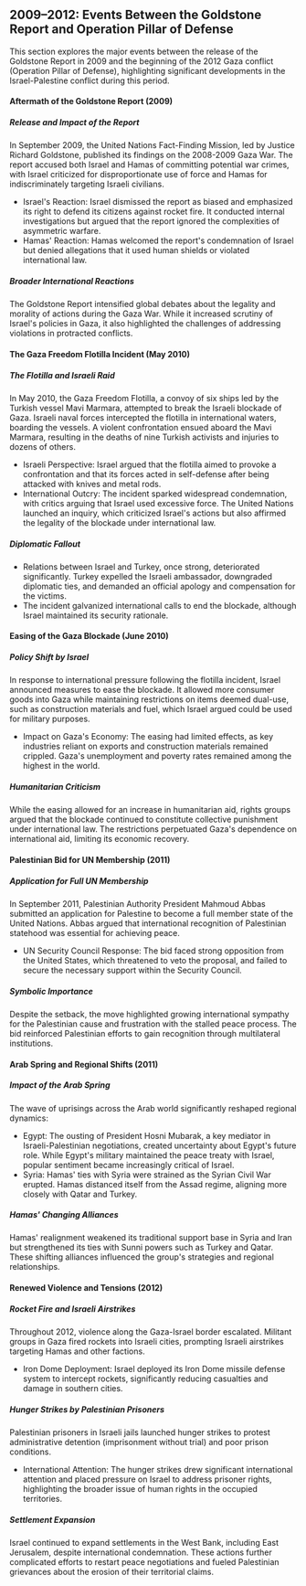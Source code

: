 ## 2009–2012: Events Between the Goldstone Report and Operation Pillar of Defense
This section explores the major events between the release of the Goldstone Report in 2009 and the beginning of the 2012 Gaza conflict (Operation Pillar of Defense), highlighting significant developments in the Israel-Palestine conflict during this period.

#### Aftermath of the Goldstone Report (2009)

##### Release and Impact of the Report

In September 2009, the United Nations Fact-Finding Mission, led by Justice Richard Goldstone, published its findings on the 2008-2009 Gaza War. The report accused both Israel and Hamas of committing potential war crimes, with Israel criticized for disproportionate use of force and Hamas for indiscriminately targeting Israeli civilians.

-   Israel's Reaction: Israel dismissed the report as biased and emphasized its right to defend its citizens against rocket fire. It conducted internal investigations but argued that the report ignored the complexities of asymmetric warfare.
-   Hamas' Reaction: Hamas welcomed the report's condemnation of Israel but denied allegations that it used human shields or violated international law.

##### Broader International Reactions

The Goldstone Report intensified global debates about the legality and morality of actions during the Gaza War. While it increased scrutiny of Israel's policies in Gaza, it also highlighted the challenges of addressing violations in protracted conflicts.

#### The Gaza Freedom Flotilla Incident (May 2010)

##### The Flotilla and Israeli Raid

In May 2010, the Gaza Freedom Flotilla, a convoy of six ships led by the Turkish vessel Mavi Marmara, attempted to break the Israeli blockade of Gaza. Israeli naval forces intercepted the flotilla in international waters, boarding the vessels. A violent confrontation ensued aboard the Mavi Marmara, resulting in the deaths of nine Turkish activists and injuries to dozens of others.

-   Israeli Perspective: Israel argued that the flotilla aimed to provoke a confrontation and that its forces acted in self-defense after being attacked with knives and metal rods.
-   International Outcry: The incident sparked widespread condemnation, with critics arguing that Israel used excessive force. The United Nations launched an inquiry, which criticized Israel's actions but also affirmed the legality of the blockade under international law.

##### Diplomatic Fallout

-   Relations between Israel and Turkey, once strong, deteriorated significantly. Turkey expelled the Israeli ambassador, downgraded diplomatic ties, and demanded an official apology and compensation for the victims.
-   The incident galvanized international calls to end the blockade, although Israel maintained its security rationale.

#### Easing of the Gaza Blockade (June 2010)

##### Policy Shift by Israel

In response to international pressure following the flotilla incident, Israel announced measures to ease the blockade. It allowed more consumer goods into Gaza while maintaining restrictions on items deemed dual-use, such as construction materials and fuel, which Israel argued could be used for military purposes.

-   Impact on Gaza's Economy: The easing had limited effects, as key industries reliant on exports and construction materials remained crippled. Gaza's unemployment and poverty rates remained among the highest in the world.

##### Humanitarian Criticism

While the easing allowed for an increase in humanitarian aid, rights groups argued that the blockade continued to constitute collective punishment under international law. The restrictions perpetuated Gaza's dependence on international aid, limiting its economic recovery.

#### Palestinian Bid for UN Membership (2011)

##### Application for Full UN Membership

In September 2011, Palestinian Authority President Mahmoud Abbas submitted an application for Palestine to become a full member state of the United Nations. Abbas argued that international recognition of Palestinian statehood was essential for achieving peace.

-   UN Security Council Response: The bid faced strong opposition from the United States, which threatened to veto the proposal, and failed to secure the necessary support within the Security Council.

##### Symbolic Importance

Despite the setback, the move highlighted growing international sympathy for the Palestinian cause and frustration with the stalled peace process. The bid reinforced Palestinian efforts to gain recognition through multilateral institutions.

#### Arab Spring and Regional Shifts (2011)

##### Impact of the Arab Spring

The wave of uprisings across the Arab world significantly reshaped regional dynamics:

-   Egypt: The ousting of President Hosni Mubarak, a key mediator in Israeli-Palestinian negotiations, created uncertainty about Egypt's future role. While Egypt's military maintained the peace treaty with Israel, popular sentiment became increasingly critical of Israel.
-   Syria: Hamas' ties with Syria were strained as the Syrian Civil War erupted. Hamas distanced itself from the Assad regime, aligning more closely with Qatar and Turkey.

##### Hamas' Changing Alliances

Hamas' realignment weakened its traditional support base in Syria and Iran but strengthened its ties with Sunni powers such as Turkey and Qatar. These shifting alliances influenced the group's strategies and regional relationships.

#### Renewed Violence and Tensions (2012)

##### Rocket Fire and Israeli Airstrikes

Throughout 2012, violence along the Gaza-Israel border escalated. Militant groups in Gaza fired rockets into Israeli cities, prompting Israeli airstrikes targeting Hamas and other factions.

-   Iron Dome Deployment: Israel deployed its Iron Dome missile defense system to intercept rockets, significantly reducing casualties and damage in southern cities.

##### Hunger Strikes by Palestinian Prisoners

Palestinian prisoners in Israeli jails launched hunger strikes to protest administrative detention (imprisonment without trial) and poor prison conditions.

-   International Attention: The hunger strikes drew significant international attention and placed pressure on Israel to address prisoner rights, highlighting the broader issue of human rights in the occupied territories.

##### Settlement Expansion

Israel continued to expand settlements in the West Bank, including East Jerusalem, despite international condemnation. These actions further complicated efforts to restart peace negotiations and fueled Palestinian grievances about the erosion of their territorial claims.
